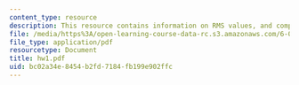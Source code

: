 ```yaml
---
content_type: resource
description: This resource contains information on RMS values, and complex numbers.
file: /media/https%3A/open-learning-course-data-rc.s3.amazonaws.com/6-071j-introduction-to-electronics-signals-and-measurement-spring-2006/bc02a34e8454b2fd7184fb199e902ffc_hw1.pdf
file_type: application/pdf
resourcetype: Document
title: hw1.pdf
uid: bc02a34e-8454-b2fd-7184-fb199e902ffc
---
```

